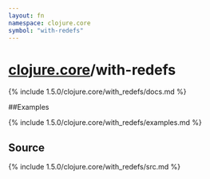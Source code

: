 ```yaml
---
layout: fn
namespace: clojure.core
symbol: "with-redefs"
---
```


# [clojure.core](../)/with-redefs

{% include 1.5.0/clojure.core/with_redefs/docs.md %}

##Examples

{% include 1.5.0/clojure.core/with_redefs/examples.md %}
## Source
{% include 1.5.0/clojure.core/with_redefs/src.md %}

